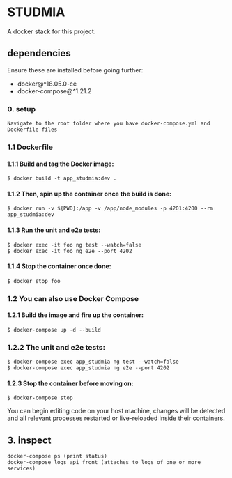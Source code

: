 # STUDMIA

A docker stack for this project.

## dependencies

Ensure these are installed before going further:

- docker@\^18.05.0-ce
- docker-compose@\^1.21.2

### 0. setup

    Navigate to the root folder where you have docker-compose.yml and Dockerfile files

### 1.1 Dockerfile

#### 1.1.1 Build and tag the Docker image:

    $ docker build -t app_studmia:dev .

#### 1.1.2 Then, spin up the container once the build is done:

    $ docker run -v ${PWD}:/app -v /app/node_modules -p 4201:4200 --rm app_studmia:dev

#### 1.1.3 Run the unit and e2e tests:

    $ docker exec -it foo ng test --watch=false
    $ docker exec -it foo ng e2e --port 4202

#### 1.1.4 Stop the container once done:

    $ docker stop foo

### 1.2 You can also use Docker Compose

#### 1.2.1 Build the image and fire up the container:

    $ docker-compose up -d --build

### 1.2.2 The unit and e2e tests:

    $ docker-compose exec app_studmia ng test --watch=false
    $ docker-compose exec app_studmia ng e2e --port 4202

#### 1.2.3 Stop the container before moving on:

    $ docker-compose stop

You can begin editing code on your host machine, changes will be detected and all relevant processes restarted or live-reloaded inside their containers.

## 3. inspect

    docker-compose ps (print status)
    docker-compose logs api front (attaches to logs of one or more services)
